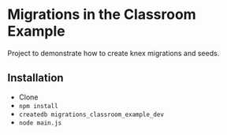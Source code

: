 # Migrations in the Classroom Example

Project to demonstrate how to create knex migrations and seeds.

## Installation

- Clone
- `npm install`
- `createdb migrations_classroom_example_dev`
- `node main.js`
